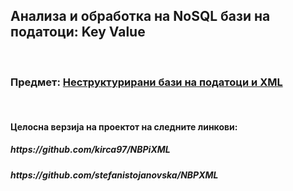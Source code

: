 
<h2>Анализа и обработка на NoSQL бази на податоци: Key Value</h2>
</br>

<h3>Предмет: <u> Неструктурирани бази на податоци и XML</u></h3>
</br>
<h4>Целосна верзија на проектот на следните линкови:</h4>
<h5>https://github.com/kirca97/NBPiXML</h5>
<h5>https://github.com/stefanistojanovska/NBPXML</h5>


